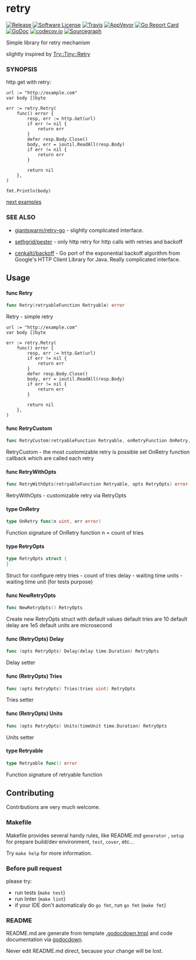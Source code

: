 # retry

[![Release](https://img.shields.io/github/release/avast/retry-go.svg?style=flat-square)](https://github.com/avast/retry-go/releases/latest)
[![Software License](https://img.shields.io/badge/license-MIT-brightgreen.svg?style=flat-square)](LICENSE.md)
[![Travis](https://img.shields.io/travis/avast/retry-go.svg?style=flat-square)](https://travis-ci.org/avast/retry-go)
[![AppVeyor](https://ci.appveyor.com/api/projects/status/fieg9gon3qlq0a9a?svg=true)](https://ci.appveyor.com/project/JaSei/retry-go)
[![Go Report Card](https://goreportcard.com/badge/github.com/avast/retry-go?style=flat-square)](https://goreportcard.com/report/github.com/avast/retry-go)
[![GoDoc](https://godoc.org/github.com/avast/retry-go?status.svg&style=flat-square)](http://godoc.org/github.com/avast/retry-go)
[![codecov.io](https://codecov.io/github/avast/retry-go/coverage.svg?branch=master)](https://codecov.io/github/avast/retry-go?branch=master)
[![Sourcegraph](https://sourcegraph.com/github.com/avast/retry-go/-/badge.svg)](https://sourcegraph.com/github.com/avast/retry-go?badge)

Simple library for retry mechanism

slightly inspired by
[Try::Tiny::Retry](https://metacpan.org/pod/Try::Tiny::Retry)


### SYNOPSIS

http get with retry:

    url := "http://example.com"
    var body []byte

    err := retry.Retry(
    	func() error {
    		resp, err := http.Get(url)
    		if err != nil {
    			return err
    		}
    		defer resp.Body.Close()
    		body, err = ioutil.ReadAll(resp.Body)
    		if err != nil {
    			return err
    		}

    		return nil
    	},
    )

    fmt.Println(body)

[next examples](https://github.com/avast/retry-go/examples)


### SEE ALSO

* [giantswarm/retry-go](https://github.com/giantswarm/retry-go) - slightly
complicated interface.

* [sethgrid/pester](https://github.com/sethgrid/pester) - only http retry for
http calls with retries and backoff

* [cenkalti/backoff](https://github.com/cenkalti/backoff) - Go port of the
exponential backoff algorithm from Google's HTTP Client Library for Java. Really
complicated interface.

## Usage

#### func  Retry

```go
func Retry(retryableFunction Retryable) error
```
Retry - simple retry

    url := "http://example.com"
    var body []byte

    err := retry.Retry(
    	func() error {
    		resp, err := http.Get(url)
    		if err != nil {
    			return err
    		}
    		defer resp.Body.Close()
    		body, err = ioutil.ReadAll(resp.Body)
    		if err != nil {
    			return err
    		}

    		return nil
    	},
    )

#### func  RetryCustom

```go
func RetryCustom(retryableFunction Retryable, onRetryFunction OnRetry, opts RetryOpts) error
```
RetryCustom - the most customizable retry is possible set OnRetry function
callback which are called each retry

#### func  RetryWithOpts

```go
func RetryWithOpts(retryableFunction Retryable, opts RetryOpts) error
```
RetryWithOpts - customizable retry via RetryOpts

#### type OnRetry

```go
type OnRetry func(n uint, err error)
```

Function signature of OnRetry function n = count of tries

#### type RetryOpts

```go
type RetryOpts struct {
}
```

Struct for configure retry tries - count of tries delay - waiting time units -
waiting time unit (for tests purpose)

#### func  NewRetryOpts

```go
func NewRetryOpts() RetryOpts
```
Create new RetryOpts struct with default values default tries are 10 default
delay are 1e5 default units are microsecond

#### func (RetryOpts) Delay

```go
func (opts RetryOpts) Delay(delay time.Duration) RetryOpts
```
Delay setter

#### func (RetryOpts) Tries

```go
func (opts RetryOpts) Tries(tries uint) RetryOpts
```
Tries setter

#### func (RetryOpts) Units

```go
func (opts RetryOpts) Units(timeUnit time.Duration) RetryOpts
```
Units setter

#### type Retryable

```go
type Retryable func() error
```

Function signature of retryable function

## Contributing

Contributions are very much welcome.

### Makefile

Makefile provides several handy rules, like README.md `generator` , `setup` for prepare build/dev environment, `test`, `cover`, etc...

Try `make help` for more information.

### Before pull request

please try:
* run tests (`make test`)
* run linter (`make lint`)
* if your IDE don't automaticaly do `go fmt`, run `go fmt` (`make fmt`)

### README

README.md are generate from template [.godocdown.tmpl](.godocdown.tmpl) and code documentation via [godocdown](https://github.com/robertkrimen/godocdown).

Never edit README.md direct, because your change will be lost.
